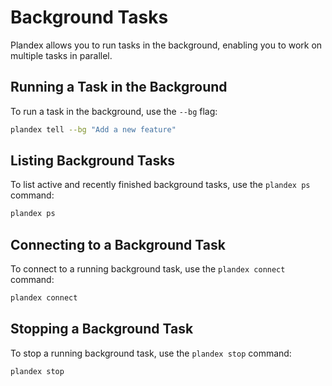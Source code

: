 # Background Tasks

Plandex allows you to run tasks in the background, enabling you to work on multiple tasks in parallel.

## Running a Task in the Background

To run a task in the background, use the `--bg` flag:

```bash
plandex tell --bg "Add a new feature"
```

## Listing Background Tasks

To list active and recently finished background tasks, use the `plandex ps` command:

```bash
plandex ps
```

## Connecting to a Background Task

To connect to a running background task, use the `plandex connect` command:

```bash
plandex connect
```

## Stopping a Background Task

To stop a running background task, use the `plandex stop` command:

```bash
plandex stop
```
